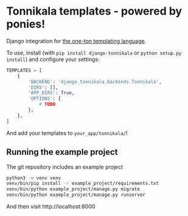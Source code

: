 Tonnikala templates - powered by ponies!
========================================

Django integration for [the one-ton templating language](https://github.com/tetframework/tonnikala).

To use, install (with `pip install django-tonnikala` or `python setup.py install`) and configure your settings:

```python
TEMPLATES = [
    {
        'BACKEND': 'django_tonnikala.backends.Tonnikala',
        'DIRS': [],
        'APP_DIRS': True,
        'OPTIONS': {
            # TODO
        },
    },
]
```

And add your templates to `your_app/tonnikala/`!

Running the example project
---------------------------

The git repository includes an example project

```bash
python3 -m venv venv
venv/bin/pip install -r example_project/requirements.txt
venv/bin/python example_project/manage.py migrate
venv/bin/python example_project/manage.py runserver
```

And then visit http://localhost:8000
